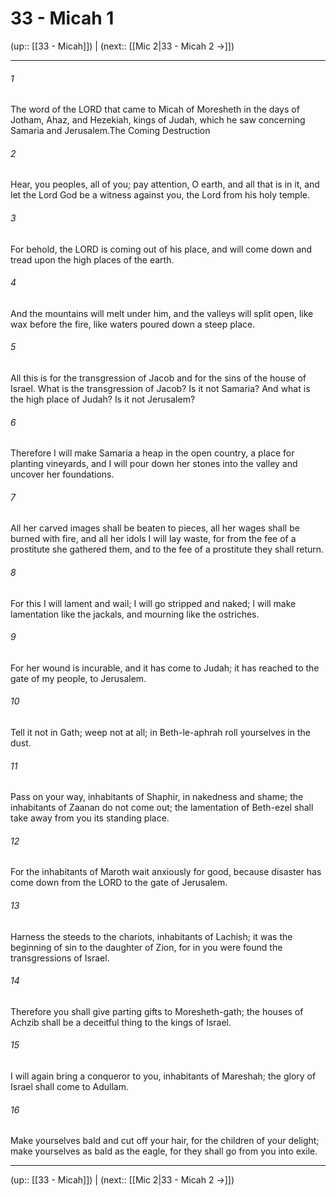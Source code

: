 # 33 - Micah 1

(up:: [[33 - Micah]]) | (next:: [[Mic 2|33 - Micah 2 →]])

***


###### 1 
The word of the LORD that came to Micah of Moresheth in the days of Jotham, Ahaz, and Hezekiah, kings of Judah, which he saw concerning Samaria and Jerusalem.The Coming Destruction 

###### 2 
Hear, you peoples, all of you; pay attention, O earth, and all that is in it, and let the Lord God be a witness against you, the Lord from his holy temple. 

###### 3 
For behold, the LORD is coming out of his place, and will come down and tread upon the high places of the earth. 

###### 4 
And the mountains will melt under him, and the valleys will split open, like wax before the fire, like waters poured down a steep place. 

###### 5 
All this is for the transgression of Jacob and for the sins of the house of Israel. What is the transgression of Jacob? Is it not Samaria? And what is the high place of Judah? Is it not Jerusalem? 

###### 6 
Therefore I will make Samaria a heap in the open country, a place for planting vineyards, and I will pour down her stones into the valley and uncover her foundations. 

###### 7 
All her carved images shall be beaten to pieces, all her wages shall be burned with fire, and all her idols I will lay waste, for from the fee of a prostitute she gathered them, and to the fee of a prostitute they shall return. 

###### 8 
For this I will lament and wail; I will go stripped and naked; I will make lamentation like the jackals, and mourning like the ostriches. 

###### 9 
For her wound is incurable, and it has come to Judah; it has reached to the gate of my people, to Jerusalem. 

###### 10 
Tell it not in Gath; weep not at all; in Beth-le-aphrah roll yourselves in the dust. 

###### 11 
Pass on your way, inhabitants of Shaphir, in nakedness and shame; the inhabitants of Zaanan do not come out; the lamentation of Beth-ezel shall take away from you its standing place. 

###### 12 
For the inhabitants of Maroth wait anxiously for good, because disaster has come down from the LORD to the gate of Jerusalem. 

###### 13 
Harness the steeds to the chariots, inhabitants of Lachish; it was the beginning of sin to the daughter of Zion, for in you were found the transgressions of Israel. 

###### 14 
Therefore you shall give parting gifts to Moresheth-gath; the houses of Achzib shall be a deceitful thing to the kings of Israel. 

###### 15 
I will again bring a conqueror to you, inhabitants of Mareshah; the glory of Israel shall come to Adullam. 

###### 16 
Make yourselves bald and cut off your hair, for the children of your delight; make yourselves as bald as the eagle, for they shall go from you into exile.

***

(up:: [[33 - Micah]]) | (next:: [[Mic 2|33 - Micah 2 →]])
